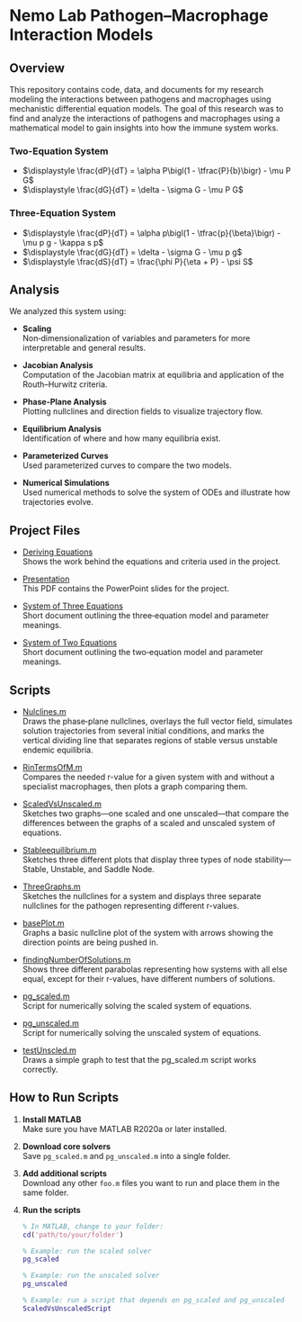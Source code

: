 # Nemo Lab Pathogen–Macrophage Interaction Models

## Overview

This repository contains code, data, and documents for my research modeling the interactions between pathogens and macrophages using mechanistic differential equation models. The goal of this research was to find and analyze the interactions of pathogens and macrophages using a mathematical model to gain insights into how the immune system works.

### Two-Equation System

- $\displaystyle \frac{dP}{dT} = \alpha P\bigl(1 - \tfrac{P}{b}\bigr) - \mu P G$
- $\displaystyle \frac{dG}{dT} = \delta - \sigma G - \mu P G$

### Three-Equation System

- $\displaystyle \frac{dP}{dT} = \alpha p\bigl(1 - \tfrac{p}{\beta}\bigr) - \mu p g - \kappa s p$
- $\displaystyle \frac{dG}{dT} = \delta - \sigma G - \mu p g$
- $\displaystyle \frac{dS}{dT} = \frac{\phi P}{\eta + P} - \psi S$

## Analysis

We analyzed this system using:

- **Scaling**  
  Non‐dimensionalization of variables and parameters for more interpretable and general results.

- **Jacobian Analysis**  
  Computation of the Jacobian matrix at equilibria and application of the Routh–Hurwitz criteria.

- **Phase-Plane Analysis**  
  Plotting nullclines and direction fields to visualize trajectory flow.

- **Equilibrium Analysis**  
  Identification of where and how many equilibria exist.

- **Parameterized Curves**  
  Used parameterized curves to compare the two models.

- **Numerical Simulations**  
  Used numerical methods to solve the system of ODEs and illustrate how trajectories evolve.

## Project Files

- [Deriving Equations](./DerivingEquations.pdf)  
  Shows the work behind the equations and criteria used in the project.

- [Presentation](./Presentation.pdf)  
  This PDF contains the PowerPoint slides for the project.

- [System of Three Equations](./SystemOfThreeEquations.pdf)  
  Short document outlining the three‐equation model and parameter meanings.

- [System of Two Equations](./SystemOfTwoEquations.pdf)  
  Short document outlining the two‐equation model and parameter meanings.


## Scripts

- [Nulclines.m](./Nulclines.m)  
  Draws the phase‐plane nullclines, overlays the full vector field, simulates solution trajectories from several initial conditions, and marks the vertical dividing line that separates regions of stable versus unstable endemic equilibria.

- [RinTermsOfM.m](./RinTermsOfM.m)  
  Compares the needed r-value for a given system with and without a specialist macrophages, then plots a graph comparing them.

- [ScaledVsUnscaled.m](./ScaledVsUnscaled.m)  
  Sketches two graphs—one scaled and one unscaled—that compare the differences between the graphs of a scaled and unscaled system of equations.

- [Stableequilibrium.m](./Stableequilibrium.m)  
  Sketches three different plots that display three types of node stability—Stable, Unstable, and Saddle Node.

- [ThreeGraphs.m](./ThreeGraphs.m)  
  Sketches the nullclines for a system and displays three separate nullclines for the pathogen representing different r-values.

- [basePlot.m](./basePlot.m)  
  Graphs a basic nullcline plot of the system with arrows showing the direction points are being pushed in.

- [findingNumberOfSolutions.m](./findingNumberOfSolutions.m)  
  Shows three different parabolas representing how systems with all else equal, except for their r-values, have different numbers of solutions.

- [pg_scaled.m](./pg_scaled.m)  
  Script for numerically solving the scaled system of equations.

- [pg_unscaled.m](./pg_unscaled.m)  
  Script for numerically solving the unscaled system of equations.

- [testUnscled.m](./testUnscled.m)  
  Draws a simple graph to test that the pg_scaled.m script works correctly.

## How to Run Scripts

1. **Install MATLAB**  
   Make sure you have MATLAB R2020a or later installed.

2. **Download core solvers**  
   Save `pg_scaled.m` and `pg_unscaled.m` into a single folder.

3. **Add additional scripts**  
   Download any other `foo.m` files you want to run and place them in the same folder.

4. **Run the scripts**  
   ```matlab
   % In MATLAB, change to your folder:
   cd('path/to/your/folder')

   % Example: run the scaled solver
   pg_scaled

   % Example: run the unscaled solver
   pg_unscaled

   % Example: run a script that depends on pg_scaled and pg_unscaled
   ScaledVsUnscaledScript

